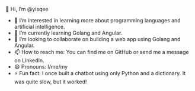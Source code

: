  
 👋 Hi, I’m @yisqee
- 👀 I’m interested in learning more about programming languages and artificial intelligence.
- 🌱 I’m currently learning Golang and Angular.
- 💞️ I’m looking to collaborate on building a web app using Golang and Angular.
- 📫 How to reach me: You can find me on GitHub or send me a message on LinkedIn.
- 😄 Pronouns: I/me/my
- ⚡ Fun fact: I once built a chatbot using only Python and a dictionary. It was quite slow, but it worked!

<!---
yisqee/yisqee is a ✨ special ✨ repository because its `README.md` (this file) appears on your GitHub profile.
You can click the Preview link to take a look at your changes.
--->
